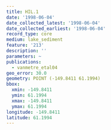 ```yaml
---
title: HIL.1
date: '1998-06-04'
date_collected_latest: '1998-06-04'
date_collected_earliest: '1998-06-04'
record_type: core
medium: lake_sediment
feature: '213'
description: ''
parameters: ~
publications:
  - vanmetre_etal04
geo_error: 30.0
geometry: POINT (-149.8411 61.1994)
bbox:
  xmin: -149.8411
  ymin: 61.1994
  xmax: -149.8411
  ymax: 61.1994
longitude: -149.8411
latitude: 61.1994
---
```

